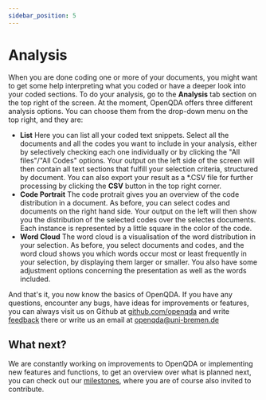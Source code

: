 ```yaml
---
sidebar_position: 5
---
```

# Analysis

When you are done coding one or more of your documents, you might want to get some help interpreting what you coded or have a deeper look into your coded sections. To do your analysis, go to the **Analysis** tab section on the top right of the screen. At the moment, OpenQDA offers three different analysis options. You can choose them from the drop-down menu on the top right, and they are:
- **List** Here you can list all your coded text snippets. Select all the documents and all the codes you want to include in your analysis, either by selectively checking each one individually or by clicking the "All files"/"All Codes" options. Your output on the left side of the screen will then contain all text sections that fulfill your selection criteria, structured by document. You can also export your result as a *.CSV file for further processing by clicking the **CSV** button in the top right corner.
- **Code Portrait** The code protrait gives you an overview of the code distribution in a document. As before, you can select codes and documents on the right hand side. Your output on the left will then show you the distribution of the selected codes over the selectes documents. Each instance is represented by a little square in the color of the code.
- **Word Cloud** The word cloud is a visualisation of the word distribution in your selection. As before, you select documents and codes, and the word cloud shows you which words occur most or least frequently in your selection, by displaying them larger or smaller. You also have some adjustment options concerning the presentation as well as the words included.

And that's it, you now know the basics of OpenQDA. If you have any questions, encounter any bugs, have ideas for improvements or features, you can always visit us on Github at [github.com/openqda](https://github.com/openqda "github.com/openqda") and write [feedback](https://github.com/openqda/feedback) there or write us an email at [openqda@uni-bremen.de](mailto:openqda@uni-bremen.de)

## What next?

We are constantly working on improvements to OpenQDA or implementing new features and functions, to get an overview over what is planned next, you can check out our [milestones](https://github.com/openqda/openqda/milestones), where you are of course also invited to contribute. 
